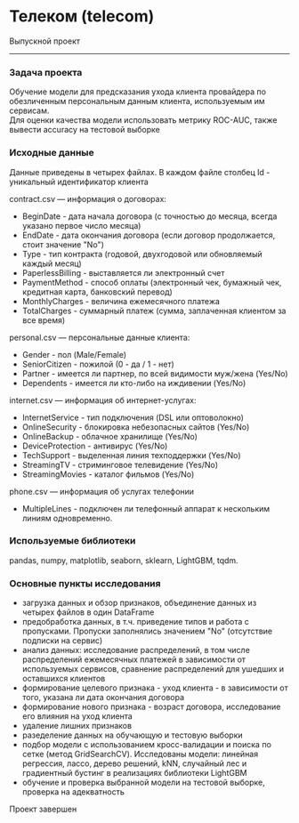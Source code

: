 # Телеком (telecom)
Выпускной проект

------------------------------------------------------------------------

### Задача проекта
Обучение модели для предсказания ухода клиента провайдера по обезличенным персональным данным клиента, используемым им сервисам.  
Для оценки качества модели использовать метрику ROC-AUC, также вывести accuracy на тестовой выборке


### Исходные данные
Данные приведены в четырех файлах. В каждом файле столбец Id - уникальный идентификатор клиента

contract.csv — информация о договорах:
- BeginDate - дата начала договора (с точностью до месяца, всегда указано первое число месяца)
- EndDate - дата окончания договора (если договор продолжается, стоит значение "No")
- Type - тип контракта (годовой, двухгодовой или обновляемый каждый месяц)
- PaperlessBilling - выставляется ли электронный счет
- PaymentMethod - способ оплаты (электронный чек, бумажный чек, кредитная карта, банковский перевод)
- MonthlyCharges - величина ежемесячного платежа
- TotalCharges - суммарный платеж (сумма, заплаченная клиентом за все время)

personal.csv — персональные данные клиента:
- Gender - пол (Male/Female)
- SeniorCitizen - пожилой (0 - да / 1 - нет)
- Partner - имеется ли партнер, по всей видимости муж/жена (Yes/No)
- Dependents - имеется ли кто-либо на иждивении (Yes/No)

internet.csv — информация об интернет-услугах:
- InternetService - тип подключения (DSL или оптоволокно)
- OnlineSecurity - блокировка небезопасных сайтов (Yes/No)
- OnlineBackup - облачное хранилище (Yes/No)
- DeviceProtection - антивирус (Yes/No)
- TechSupport - выделенная линия техподдержки (Yes/No)
- StreamingTV - стриминговое телевидение (Yes/No)
- StreamingMovies - каталог фильмов (Yes/No)

phone.csv — информация об услугах телефонии
- MultipleLines - подключен ли телефонный аппарат к нескольким линиям одновременно.


### Используемые библиотеки
pandas, numpy, matplotlib, seaborn, sklearn, LightGBM, tqdm.


### Основные пункты исследования
- загрузка данных и обзор признаков, объединение данных из четырех файлов в один DataFrame
- предобработка данных, в т.ч. приведение типов и работа с пропусками. Пропуски заполнялись значением "No" (отсутствие подписки на сервис)
- анализ данных: исследование распределений, в том числе распределений ежемесячных платежей в зависимости от используемых сервисов, сравнение распределений для ушедших и оставшихся клиентов
- формирование целевого признака - уход клиента - в зависимости от того, указана ли дата окончания договора
- формирование нового признака - возраст договора, исследование его влияния на уход клиента
- удаление лишних признаков
- разеделение данных на обучающую и тестовую выборки
- подбор модели с использованием кросс-валидации и поиска по сетке (метод GridSearchCV). Исследованы модели: линейная регрессия, лассо, дерево решений, kNN, случайный лес и градиентный бустинг в реализациях библиотеки LightGBM
- обучение и проверка выбранной модели на тестовой выборке, проверка на адекватность


Проект завершен